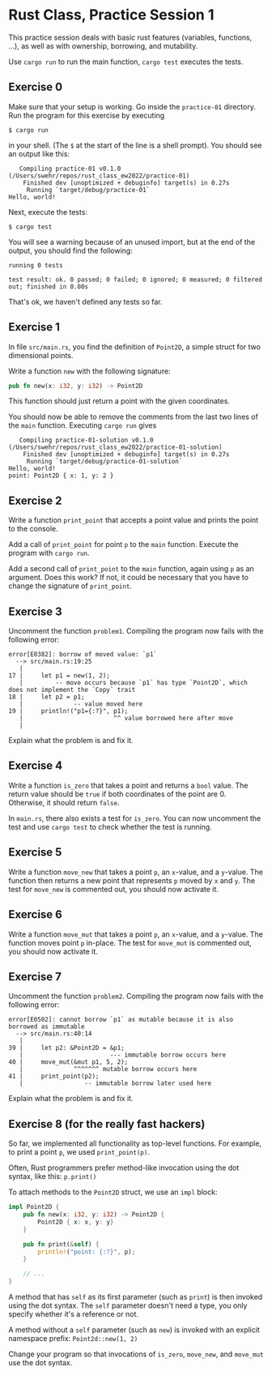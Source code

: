 # Rust Class, Practice Session 1

This practice session deals with basic rust features (variables,
functions, ...), as well as with ownership, borrowing, and mutability.

Use `cargo run` to run the main function, `cargo test` executes the tests.

## Exercise 0

Make sure that your setup is working. Go inside the `practice-01`
directory. Run the program for this exercise by executing

```
$ cargo run
```

in your shell. (The `$` at the start of the line is a shell prompt). You
should see an output like this:

```
   Compiling practice-01 v0.1.0 (/Users/swehr/repos/rust_class_ew2022/practice-01)
    Finished dev [unoptimized + debuginfo] target(s) in 0.27s
     Running `target/debug/practice-01`
Hello, world!
```

Next, execute the tests:

```
$ cargo test
```

You will see a warning because of an unused import, but at the
end of the output, you should find the following:

```
running 0 tests

test result: ok. 0 passed; 0 failed; 0 ignored; 0 measured; 0 filtered out; finished in 0.00s
```

That's ok, we haven't defined any tests so far.


## Exercise 1

In file `src/main.rs`, you find the definition of `Point2D`, a simple
struct for two dimensional points.

Write a function `new` with the following signature:

```rust
pub fn new(x: i32, y: i32) -> Point2D
```

This function should just return a point with the given coordinates.

You should now be able to remove the comments from the last two lines
of the `main` function. Executing `cargo run` gives

```
   Compiling practice-01-solution v0.1.0 (/Users/swehr/repos/rust_class_ew2022/practice-01-solution)
    Finished dev [unoptimized + debuginfo] target(s) in 0.27s
     Running `target/debug/practice-01-solution`
Hello, world!
point: Point2D { x: 1, y: 2 }
```

## Exercise 2

Write a function `print_point` that accepts a point value and prints
the point to the console.

Add a call of `print_point` for point `p` to
the `main` function. Execute the program with `cargo run`.

Add a second call of `print_point` to the `main` function, again using
`p` as an argument. Does this work? If not, it could be necessary
that you have to change the signature of `print_point`.

## Exercise 3

Uncomment the function `problem1`. Compiling the program now fails with
the following error:

```
error[E0382]: borrow of moved value: `p1`
  --> src/main.rs:19:25
   |
17 |     let p1 = new(1, 2);
   |         -- move occurs because `p1` has type `Point2D`, which does not implement the `Copy` trait
18 |     let p2 = p1;
   |              -- value moved here
19 |     println!("p1={:?}", p1);
   |                         ^^ value borrowed here after move
   |
```

Explain what the problem is and fix it.

## Exercise 4

Write a function `is_zero` that takes a point and returns a `bool` value.
The return value should be `true` if both coordinates of the point are
0. Otherwise, it should return `false`.

In `main.rs`, there also exists a test for `is_zero`. You can now uncomment
the test and use `cargo test` to check whether the test is running.

## Exercise 5

Write a function `move_new` that takes a point `p`, an `x`-value, and a
`y`-value. The function then returns a new point that represents
`p` moved by `x` and `y`. The test for `move_new` is commented out, you should
now activate it.

## Exercise 6

Write a function `move_mut` that takes a point `p`, an `x`-value, and a
`y`-value. The function moves point `p` in-place. The test for `move_mut` is commented out, you should now activate it.

## Exercise 7

Uncomment the function `problem2`. Compiling the program now fails with
the following error:

```
error[E0502]: cannot borrow `p1` as mutable because it is also borrowed as immutable
  --> src/main.rs:40:14
   |
39 |     let p2: &Point2D = &p1;
   |                        --- immutable borrow occurs here
40 |     move_mut(&mut p1, 5, 2);
   |              ^^^^^^^ mutable borrow occurs here
41 |     print_point(p2);
   |                 -- immutable borrow later used here
```

Explain what the problem is and fix it.

## Exercise 8 (for the really fast hackers)

So far, we implemented all functionality as top-level functions. For example,
to print a point `p`, we used `print_point(p)`.

Often, Rust programmers prefer method-like invocation using the dot syntax, like this: `p.print()`

To attach methods to the `Point2D` struct, we use an `impl` block:

```rust
impl Point2D {
    pub fn new(x: i32, y: i32) -> Point2D {
        Point2D { x: x, y: y}
    }

    pub fn print(&self) {
        println!("point: {:?}", p);
    }

    // ...
}
```

A method that has `self` as its first parameter (such as `print`)
is then invoked using the dot syntax. The `self` parameter doesn't
need a type, you only specify whether it's a reference or not.

A method without a `self` parameter (such as `new`) is invoked
with an explicit namespace prefix: `Point2d::new(1, 2)`

Change your program so that invocations of `is_zero`, `move_new`, and `move_mut`
use the dot syntax.
